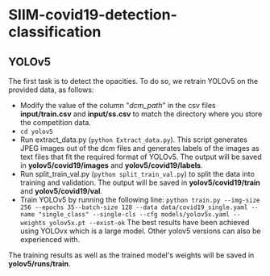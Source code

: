 # SIIM-covid19-detection-classification
## YOLOv5
The first task is to detect the opacities. To do so, we retrain YOLOv5 on the provided data, as follows:
* Modify the value of the column "_dcm_path_" in the csv files  **input/train.csv** and **input/ss.csv** to match the directory where you store the competition data.
* `cd yolov5`
* Run extract_data.py (`python Extract_data.py`). This script generates JPEG images out of the dcm files and generates labels of the images as text files that fit the required format of YOLOv5. The output will be saved in **yolov5/covid19/images** and **yolov5/covid19/labels**.
* Run split_train_val.py (`python split_train_val.py`) to split the data into training and validation. The output will be saved in **yolov5/covid19/train** and **yolov5/covid19/val**.
* Train YOLOv5 by running the following line: `python train.py --img-size 256 --epochs 35--batch-size 128 --data data/covid19_single.yaml --name "single_class" --single-cls --cfg models/yolov5x.yaml --weights yolov5x.pt --exist-ok`
The best results have been achieved using YOLOvx which is a large model. Other yolov5 versions can also be experienced with.

The training results as well as the trained model's weights will be saved in **yolov5/runs/train**.
